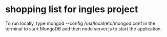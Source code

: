# shopping list for ingles project


To run locally, type mongod --config /usr/local/etc/mongod.conf in the terminal to start MongoDB and then node server.js to start the application.
